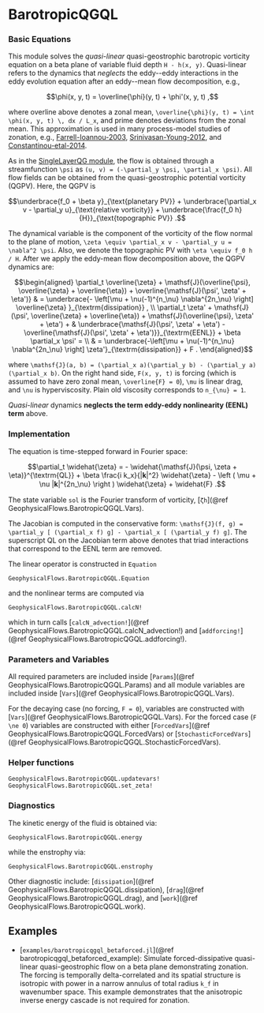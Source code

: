 # BarotropicQGQL

### Basic Equations

This module solves the *quasi-linear* quasi-geostrophic barotropic vorticity equation on a beta
plane of variable fluid depth ``H - h(x, y)``. Quasi-linear refers to the dynamics that *neglects*
the eddy--eddy interactions in the eddy evolution equation after an eddy--mean flow decomposition,
e.g.,

```math
\phi(x, y, t) = \overline{\phi}(y, t) + \phi'(x, y, t) ,
```

where overline above denotes a zonal mean, ``\overline{\phi}(y, t) = \int \phi(x, y, t) \, 𝖽x / L_x``, and prime denotes deviations from the zonal mean. This approximation is used in many process-model studies of zonation, e.g., [Farrell-Ioannou-2003](@citet), [Srinivasan-Young-2012](@citet), and [Constantinou-etal-2014](@citet).

As in the [SingleLayerQG module](singlelayerqg.md), the flow is obtained through a
streamfunction ``\psi`` as ``(u, v) = (-\partial_y \psi, \partial_x \psi)``. All flow fields
can be obtained from the quasi-geostrophic potential vorticity (QGPV). Here, the QGPV is

```math
\underbrace{f_0 + \beta y}_{\text{planetary PV}} + \underbrace{\partial_x v
    - \partial_y u}_{\text{relative vorticity}} + \underbrace{\frac{f_0 h}{H}}_{\text{topographic PV}} .
```

The dynamical variable is the component of the vorticity of the flow normal to the plane of
motion, ``\zeta \equiv \partial_x v - \partial_y u = \nabla^2 \psi``. Also, we denote the
topographic PV with ``\eta \equiv f_0 h / H``. After we apply the eddy-mean flow decomposition
above, the QGPV dynamics are:

```math
\begin{aligned}
    \partial_t \overline{\zeta} + \mathsf{J}(\overline{\psi}, \overline{\zeta} + \overline{\eta}) + \overline{\mathsf{J}(\psi', \zeta' + \eta')} & = \underbrace{- \left[\mu + \nu(-1)^{n_\nu} \nabla^{2n_\nu}
    \right] \overline{\zeta} }_{\textrm{dissipation}} , \\
    \partial_t \zeta'  + \mathsf{J}(\psi', \overline{\zeta} + \overline{\eta}) + \mathsf{J}(\overline{\psi}, \zeta' + \eta') + & \underbrace{\mathsf{J}(\psi', \zeta' + \eta') - \overline{\mathsf{J}(\psi', \zeta' + \eta')}}_{\textrm{EENL}} + \beta \partial_x \psi' = \\
    & = \underbrace{-\left[\mu + \nu(-1)^{n_\nu} \nabla^{2n_\nu} \right] \zeta'}_{\textrm{dissipation}} + F .
\end{aligned}
```

where ``\mathsf{J}(a, b) = (\partial_x a)(\partial_y b) - (\partial_y a)(\partial_x b)``. On
the right hand side, ``F(x, y, t)`` is forcing (which is assumed to have zero zonal mean,
``\overline{F} = 0``), ``\mu`` is linear drag, and ``\nu`` is hyperviscosity. Plain old
viscosity corresponds to ``n_{\nu} = 1``.

*Quasi-linear* dynamics **neglects the term eddy-eddy nonlinearity (EENL) term** above.


### Implementation

The equation is time-stepped forward in Fourier space:

```math
\partial_t \widehat{\zeta} = - \widehat{\mathsf{J}(\psi, \zeta + \eta)}^{\textrm{QL}} + \beta \frac{i k_x}{|𝐤|^2} \widehat{\zeta} - \left ( \mu + \nu |𝐤|^{2n_\nu} \right ) \widehat{\zeta} + \widehat{F} .
```

The state variable `sol` is the Fourier transform of vorticity, [`ζh`](@ref GeophysicalFlows.BarotropicQGQL.Vars).

The Jacobian is computed in the conservative form: ``\mathsf{J}(f, g) = \partial_y
[ (\partial_x f) g] - \partial_x [ (\partial_y f) g]``. The superscript QL on the Jacobian term
above denotes that triad interactions that correspond to the EENL term are removed.

The linear operator is constructed in `Equation`

```@docs
GeophysicalFlows.BarotropicQGQL.Equation
```

and the nonlinear terms are computed via

```@docs
GeophysicalFlows.BarotropicQGQL.calcN!
```

which in turn calls [`calcN_advection!`](@ref GeophysicalFlows.BarotropicQGQL.calcN_advection!)
and [`addforcing!`](@ref GeophysicalFlows.BarotropicQGQL.addforcing!).


### Parameters and Variables

All required parameters are included inside [`Params`](@ref GeophysicalFlows.BarotropicQGQL.Params)
and all module variables are included inside [`Vars`](@ref GeophysicalFlows.BarotropicQGQL.Vars).

For the decaying case (no forcing, ``F = 0``), variables are constructed with [`Vars`](@ref GeophysicalFlows.BarotropicQGQL.Vars).
For the forced case (``F \ne 0``) variables are constructed with either [`ForcedVars`](@ref GeophysicalFlows.BarotropicQGQL.ForcedVars)
or [`StochasticForcedVars`](@ref GeophysicalFlows.BarotropicQGQL.StochasticForcedVars).


### Helper functions

```@docs
GeophysicalFlows.BarotropicQGQL.updatevars!
GeophysicalFlows.BarotropicQGQL.set_zeta!
```


### Diagnostics

The kinetic energy of the fluid is obtained via:

```@docs
GeophysicalFlows.BarotropicQGQL.energy
```

while the enstrophy via:

```@docs
GeophysicalFlows.BarotropicQGQL.enstrophy
```

Other diagnostic include: [`dissipation`](@ref GeophysicalFlows.BarotropicQGQL.dissipation),
[`drag`](@ref GeophysicalFlows.BarotropicQGQL.drag), and [`work`](@ref GeophysicalFlows.BarotropicQGQL.work).


## Examples

- [`examples/barotropicqgql_betaforced.jl`](@ref barotropicqgql_betaforced_example): Simulate forced-dissipative quasi-linear
  quasi-geostrophic flow on a beta plane demonstrating zonation. The forcing is temporally delta-correlated and its spatial
  structure is isotropic with power in a narrow annulus of total radius ``k_f`` in wavenumber space. This example demonstrates
  that the anisotropic inverse energy cascade is not required for zonation.
